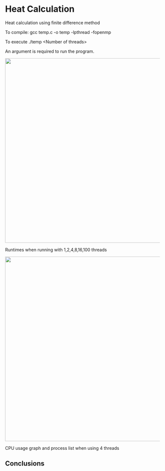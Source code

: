 
# Heat Calculation

Heat calculation using finite difference method

To compile: gcc temp.c -o temp -lpthread -fopenmp

To execute ./temp \<Number of threads\>

An argument is required to run the program.

<img src="https://github.com/abrahamdaf/parallel-programming-ITESM/blob/main/practice_2/screenshots/running_time.png?raw=true" width="600">

Runtimes when running with 1,2,4,8,16,100 threads

<img src="https://github.com/abrahamdaf/parallel-programming-ITESM/blob/main/practice_2/screenshots/htop4.png?raw=true" width="600">

CPU usage graph and process list when using 4 threads

## Conclusions


